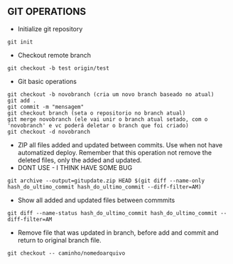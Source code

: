 ## GIT OPERATIONS

- Initialize git repository
```
git init
```

- Checkout remote branch
```
git checkout -b test origin/test
```

- Git basic operations
``` 
git checkout -b novobranch (cria um novo branch baseado no atual)
git add .
git commit -m "mensagem"
git checkout branch (seta o repositorio no branch atual)
git merge novobranch (ele vai unir o branch atual setado, com o 'novobranch' e vc poderá deletar o branch que foi criado)
git checkout -d novobranch
``` 

- ZIP all files added and updated between commits. Use when not have automatized deploy. Remember that this operation not remove the deleted files, only the added and updated.
- DONT USE - I THINK HAVE SOME BUG
```
git archive --output=gitupdate.zip HEAD $(git diff --name-only hash_do_ultimo_commit hash_do_ultimo_commit --diff-filter=AM)
```

- Show all added and updated files between commmits
```
git diff --name-status hash_do_ultimo_commit hash_do_ultimo_commit --diff-filter=AM
```



- Remove file that was updated in branch, before add and commit and return to original branch file.
```
git checkout -- caminho/nomedoarquivo
```
